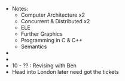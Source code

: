 - Notes:
    - Computer Architecture x2  
    - Concurrent & Distributed x2
    - ELE
    - Further Graphics
    - Programming in C & C++
    - Semantics
- 
- 
- 10 - ?? : Revising with Ben
- Head into London later need got the tickets
